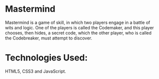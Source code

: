
# Mastermind

Mastermind is a game of skill, in which two players engage in a battle of wits and logic. One of the players is called the Codemaker, and this player chooses, then hides, a secret code, which the other player, who is called the Codebreaker, must attempt to discover.


# Technologies Used:

HTML5, CSS3 and JavaScript.


